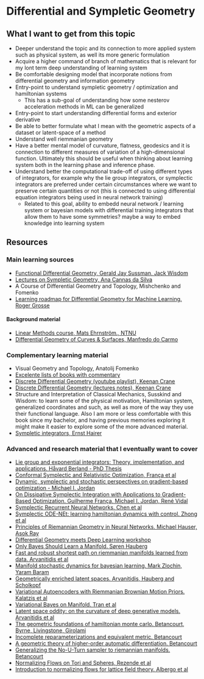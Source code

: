 # Differential and Sympletic Geometry


## What I want to get from this topic
- Deeper understand the topic and its connection to more applied system such as physical system, as well its more generic formulation
- Acquire a higher command of branch of mathematics that is relevant for my lont term deep understanding of learning system
- Be comfortable designing model that incorporate notions from differential geometry and information geometry
- Entry-point to understand sympletic geometry / optimization and hamiltonian systems
   - This has a sub-goal of understanding how some nesterov acceleration methods in ML can be generalized
- Entry-point to start understanding differential forms and exterior derivative
- Be able to better formulate what I mean with the geometric aspects of a dataset or latent-space of a method
- Understand well riemmanian geometry
- Have a better mental model of curvature, flatness, geodesics and it is connection to different measures of variation of a high-dimensional function. Ultimately this should be useful when thinking about learning system both in the learning phase and inference phase.
- Understand better the computational trade-off of using different types of integrators, for example why the lie group integrators, or symplectic integrators are preferred under certain circumstances where we want to preserve certain quantities or not (this is connected to using differential equation integrators being used in neural network training)
   - Related to this goal, ability to embedd neural network / learning system or bayesian models with differential training integrators that allow them to have some symmetries? maybe a way to embed knowledge into learning system


## Resources

### Main learning sources
- [Functional Differential Geometry, Gerald Jay Sussman, Jack Wisdom](https://mitpress.mit.edu/books/functional-differential-geometry)
- [Lectures on Sympletic Geometry, Ana Cannas da Silva](https://people.math.ethz.ch/~acannas/Papers/lsg.pdf)
- A Course of Differential Geometry and Topology, Mishchenko and Fomenko
- [Learning roadmap for Differential Geometry for Machine Learning. Roger Grosse](https://metacademy.org/roadmaps/rgrosse/dgml)
#### Background material
- [Linear Methods course, Mats Ehrnström., NTNU](https://wiki.math.ntnu.no/linearmethods/start)
- [Differential Geometry of Curves & Surfaces, Manfredo do Carmo](http://www2.ing.unipi.it/griff/files/dC.pdf)

### Complementary learning material
- Visual Geometry and Topology, Anatolij Fomenko
- [Excelente lists of books with commentary](https://math.stackexchange.com/questions/13575/teaching-myself-differential-topology-and-differential-geometry)
- [Discrete Differential Geometry (youtube playlist), Keenan Crane](https://www.youtube.com/watch?v=FRvhgkGKfSM&list=PL9_jI1bdZmz0hIrNCMQW1YmZysAiIYSSS)
- [Discrete Differential Geometry (lectures notes), Keenan Crane](http://www.cs.cmu.edu/~kmcrane/Projects/DDG/paper.pdf)
- Structure and Interpretation of Classical Mechanics, Susskind and Wisdom: to learn some of the physical motivation, Hamiltonian system, generalized coordinates and such, as well as more of the way they use their functional language. Also I am more or less comfortable with this book since my bachelor, and having previous memories exploring it might make it easier to explore some of the more advanced material. 
- [Sympletic integrators, Ernst Hairer](https://www.unige.ch/~hairer/poly_geoint/week2.pdf)


### Advanced and research material that I eventually want to cover
- [Lie group and exponential integrators: Theory, implementation, and applications. Håvard Berland - PhD Thesis](http://hdl.handle.net/11250/258127)
- [Conformal Symplectic and Relativistic Optimization, França et al](https://arxiv.org/pdf/1903.04100.pdf)
- [Dynamic, symplectic and stochastic perspectives on gradient-based optimization - Michael I. Jordan](https://people.eecs.berkeley.edu/~jordan/papers/jordan-icm.pdf)  
- [On Dissipative Symplectic Integration with Applications to Gradient-Based Optimization. Guilherme França, Michael I. Jordan, René Vidal](https://arxiv.org/pdf/2004.06840.pdf)
- [Symplectic Recurrent Neural Networks. Chen et al](https://openreview.net/forum?id=BkgYPREtPr)
- [Symplectic ODE-NEt: learning hamiltonian dynamics with control. Zhong et al](https://openreview.net/forum?id=ryxmb1rKDS)
- [Principles of Riemannian Geometry in Neural Networks. Michael Hauser, Asok Ray](https://proceedings.neurips.cc/paper/2017/hash/0ebcc77dc72360d0eb8e9504c78d38bd-Abstract.html)
- [Differential Geometry meets Deep Learning workshop](https://sites.google.com/view/diffgeo4dl/)
- [Only Bayes Should Learn a Manifold. Søren Hauberg](http://www2.compute.dtu.dk/~sohau/papers/onlybayes2018/paper.pdf)
- [Fast and robust shortest path on riemmanian manifolds learned from data. Arvanitidis et al ](http://proceedings.mlr.press/v89/arvanitidis19a/arvanitidis19a.pdf)
- [Manifold stochastic dynamics for bayesian learning. Mark Zlochin, Yaram Baram](https://proceedings.neurips.cc/paper/1999/file/d2cdf047a6674cef251d56544a3cf029-Paper.pdf)
- [Geometrically enriched latent spaces. Arvanitidis, Hauberg and Scholkopf](https://arxiv.org/pdf/2008.00565.pdf)
- [Variational Autoencoders with Riemmanian Brownian Motion Priors. Kalatzis et al](https://arxiv.org/pdf/2002.05227.pdf)
- [Variational Bayes on Manifold. Tran et al](https://arxiv.org/pdf/1908.03097.pdf)
- [Latent space oddity: on the curvature of deep generative models. Arvanitidis et al](https://arxiv.org/pdf/1710.11379.pdf)
- [The geometric foundations of hamiltonian monte carlo. Betancourt, Byrne, Livingstone, Girolami](https://arxiv.org/pdf/1410.5110.pdf)
- [Incomplete reparameterizations and equivalent metric. Betancourt](https://arxiv.org/pdf/1910.09407.pdf) 
- [A geometric theory of higher-order automatic differentiation. Betancourt](https://arxiv.org/pdf/1812.11592.pdf)
- [Generalizing the No-U-Turn sampler to riemannian manifolds. Betancourt](https://arxiv.org/pdf/1304.1920.pdf)
- [Normalizing Flows on Tori and Spheres, Rezende et al](http://proceedings.mlr.press/v119/rezende20a/rezende20a.pdf)
- [Introduction to normalizing flows for lattice field theory. Albergo et al](https://arxiv.org/pdf/2101.08176.pdf)
